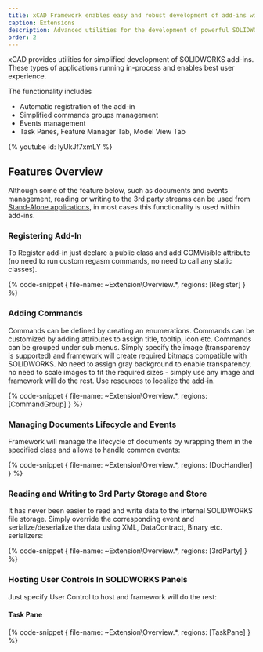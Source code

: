 ```yaml
---
title: xCAD Framework enables easy and robust development of add-ins with SOLIDWORKS API
caption: Extensions
description: Advanced utilities for the development of powerful SOLIDWORKS add-ins using SOLIDWORKS API in .NET (C# and VB.NET). Framework simplifies the creation and maintaining of commands and UI elements.
order: 2
---
```

xCAD provides utilities for simplified development of SOLIDWORKS add-ins. These types of applications running in-process and enables best user experience.

The functionality includes

* Automatic registration of the add-in
* Simplified commands groups management
* Events management
* Task Panes, Feature Manager Tab, Model View Tab

{% youtube id: IyUkJf7xmLY %}

## Features Overview

Although some of the feature below, such as documents and events management, reading or writing to the 3rd party streams can be used from [Stand-Alone applications](/stand-alone/), in most cases this functionality is used within add-ins.

### Registering Add-In

To Register add-in just declare a public class and add COMVisible attribute (no need to run custom regasm commands, no need to call any static classes).

{% code-snippet { file-name: ~Extension\Overview.*, regions: [Register] } %}

### Adding Commands

Commands can be defined by creating an enumerations. Commands can be customized by adding attributes to assign title, tooltip, icon etc. Commands can be grouped under sub menus. Simply specify the image (transparency is supported) and framework will create required bitmaps compatible with SOLIDWORKS. No need to assign gray background to enable transparency, no need to scale images to fit the required sizes - simply use any image and framework will do the rest. Use resources to localize the add-in.

{% code-snippet { file-name: ~Extension\Overview.*, regions: [CommandGroup] } %}

### Managing Documents Lifecycle and Events

Framework will manage the lifecycle of documents by wrapping them in the specified class and allows to handle common events:

{% code-snippet { file-name: ~Extension\Overview.*, regions: [DocHandler] } %}

### Reading and Writing to 3rd Party Storage and Store

It has never been easier to read and write data to the internal SOLIDWORKS file storage. Simply override the corresponding event and serialize/deserialize the data using XML, DataContract, Binary etc. serializers:

{% code-snippet { file-name: ~Extension\Overview.*, regions: [3rdParty] } %}

### Hosting User Controls In SOLIDWORKS Panels

Just specify User Control to host and framework will do the rest:

#### Task Pane

{% code-snippet { file-name: ~Extension\Overview.*, regions: [TaskPane] } %}
